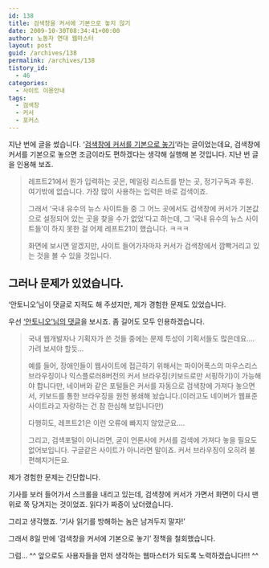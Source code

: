 ```yaml
---
id: 138
title: 검색창을 커서에 기본으로 놓지 않기
date: 2009-10-30T08:34:41+00:00
author: 노동자 연대 웹마스터
layout: post
guid: /archives/138
permalink: /archives/138
tistory_id:
  - 46
categories:
  - 사이트 이용안내
tags:
  - 검색창
  - 커서
  - 포커스
---
```

지난 번에 글을 썼습니다. ‘<a target="_blank" href="/webmaster/45" class="broken_link">검색창에 커서를 기본으로 놓기</a>‘라는 글이었는데요, 검색창에 커서를 기본으로 놓으면 조금이라도 편하겠다는 생각해 실행해 본 것입니다. 지난 번 글을 인용해 보죠.

> 레프트21에서 뭔가 입력하는 곳은, 메일링 리스트를 받는 곳, 정기구독과 후원. 여기밖에 없습니다. 가장 많이 사용하는 입력은 바로 검색이죠.
> 
> 그래서 ‘국내 유수의 뉴스 사이트들 중 그 어느 곳에서도 검색창에 커서가 기본값으로 설정되어 있는 곳을 찾을 수가 없었’다고 하는데, 그 ‘국내 유수의 뉴스 사이트들’이 하지 못한 걸 어제 레프트21이 했습니다. ㅋㅋㅋ
> 
> 화면에 보시면 알겠지만, 사이트 들어가자마자 커서가 검색창에서 깜빡거리고 있는 것을 볼 수 있을 것입니다.

## 그러나 문제가 있었습니다.

‘안토니오’님이 댓글로 지적도 해 주셨지만, 제가 경험한 문제도 있었습니다.

우선 <a target="_blank" href="/webmaster/45#comment78" class="broken_link">‘안토니오’님의 댓글</a>을 보시죠. 좀 길어도 모두 인용하겠습니다.

> 국내 웹개발자나 기획자가 쓴 것들 중에는 문제 투성이 기획서들도 많은데요&#8230;. 가려 보셔야 할듯&#8230;
> 
> 예를 들어, 장애인들이 웹사이트에 접근하기 위해서는 파이어폭스의 마우스리스 브라우징이나 익스플로러8버전의 커서 브라우징(키보드로만 서핑하기)이 가능해야 합니다만, 네이버와 같은 포털들은 커서를 자동으로 검색창에 가져다 놓으면서, 키보드를 통한 브라우징을 원천 봉쇄해 놨습니다.(이러고도 네이버가 웹표준 사이트라고 자랑하는 건 참 한심해 보입니다만)
> 
> 다행히도, 레프트21은 이런 오류에 빠지지 않았군요&#8230;.
> 
> 그리고, 검색포털이 아니라면, 굳이 언론사에 커서를 검색에 가져다 놓을 필요도 없어보입니다. 구글같은 사이트가 아니라면 말이죠. 커서 브라우징이 오히려 불편해지거든요.

제가 경험한 문제는 간단합니다.

기사를 보러 들어가서 스크롤을 내리고 있는데, 검색창에 커서가 가면서 화면이 다시 맨 위로 쭉 당겨지는 것이었죠. 읽다가 짜증이 났더랬습니다.

그리고 생각했죠. ‘기사 읽기를 방해하는 놈은 남겨두지 말자!’

그래서 8일 만에 ‘검색창을 커서에 기본으로 놓기’ 정책을 철회했습니다.

그럼&#8230; ^^ 앞으로도 사용자들을 먼저 생각하는 웹마스터가 되도록 노력하겠습니다!!! ^^